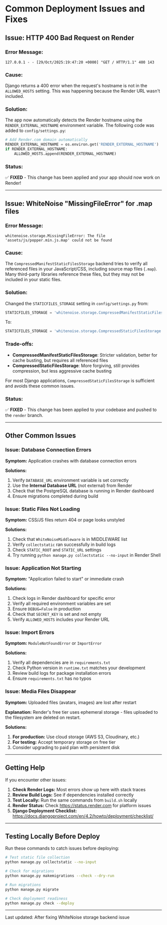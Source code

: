 # Common Deployment Issues and Fixes

## Issue: HTTP 400 Bad Request on Render

### Error Message:
```
127.0.0.1 - - [29/Oct/2025:19:47:20 +0000] "GET / HTTP/1.1" 400 143
```

### Cause:
Django returns a 400 error when the request's hostname is not in the `ALLOWED_HOSTS` setting. This was happening because the Render URL wasn't included.

### Solution:
The app now automatically detects the Render hostname using the `RENDER_EXTERNAL_HOSTNAME` environment variable. The following code was added to `config/settings.py`:

```python
# Add Render.com domain automatically
RENDER_EXTERNAL_HOSTNAME = os.environ.get('RENDER_EXTERNAL_HOSTNAME')
if RENDER_EXTERNAL_HOSTNAME:
    ALLOWED_HOSTS.append(RENDER_EXTERNAL_HOSTNAME)
```

### Status:
✅ **FIXED** - This change has been applied and your app should now work on Render!

---

## Issue: WhiteNoise "MissingFileError" for .map files

### Error Message:
```
whitenoise.storage.MissingFileError: The file 'assets/js/popper.min.js.map' could not be found
```

### Cause:
The `CompressedManifestStaticFilesStorage` backend tries to verify all referenced files in your JavaScript/CSS, including source map files (`.map`). Many third-party libraries reference these files, but they may not be included in your static files.

### Solution:
Changed the `STATICFILES_STORAGE` setting in `config/settings.py` from:
```python
STATICFILES_STORAGE = 'whitenoise.storage.CompressedManifestStaticFilesStorage'
```

To:
```python
STATICFILES_STORAGE = 'whitenoise.storage.CompressedStaticFilesStorage'
```

### Trade-offs:
- **CompressedManifestStaticFilesStorage**: Stricter validation, better for cache busting, but requires all referenced files
- **CompressedStaticFilesStorage**: More forgiving, still provides compression, but less aggressive cache busting

For most Django applications, `CompressedStaticFilesStorage` is sufficient and avoids these common issues.

### Status:
✅ **FIXED** - This change has been applied to your codebase and pushed to the `render` branch.

---

## Other Common Issues

### Issue: Database Connection Errors

**Symptom:** Application crashes with database connection errors

**Solutions:**
1. Verify `DATABASE_URL` environment variable is set correctly
2. Use the **Internal Database URL** (not external) from Render
3. Check that the PostgreSQL database is running in Render dashboard
4. Ensure migrations completed during build

### Issue: Static Files Not Loading

**Symptom:** CSS/JS files return 404 or page looks unstyled

**Solutions:**
1. Check that `WhiteNoiseMiddleware` is in MIDDLEWARE list
2. Verify `collectstatic` ran successfully in build logs
3. Check `STATIC_ROOT` and `STATIC_URL` settings
4. Try running `python manage.py collectstatic --no-input` in Render Shell

### Issue: Application Not Starting

**Symptom:** "Application failed to start" or immediate crash

**Solutions:**
1. Check logs in Render dashboard for specific error
2. Verify all required environment variables are set
3. Ensure `DEBUG=False` in production
4. Check that `SECRET_KEY` is set and not empty
5. Verify `ALLOWED_HOSTS` includes your Render URL

### Issue: Import Errors

**Symptom:** `ModuleNotFoundError` or `ImportError`

**Solutions:**
1. Verify all dependencies are in `requirements.txt`
2. Check Python version in `runtime.txt` matches your development
3. Review build logs for package installation errors
4. Ensure `requirements.txt` has no typos

### Issue: Media Files Disappear

**Symptom:** Uploaded files (avatars, images) are lost after restart

**Explanation:** Render's free tier uses ephemeral storage - files uploaded to the filesystem are deleted on restart.

**Solutions:**
1. **For production:** Use cloud storage (AWS S3, Cloudinary, etc.)
2. **For testing:** Accept temporary storage on free tier
3. Consider upgrading to paid plan with persistent disk

---

## Getting Help

If you encounter other issues:

1. **Check Render Logs:** Most errors show up here with stack traces
2. **Review Build Logs:** See if dependencies installed correctly
3. **Test Locally:** Run the same commands from `build.sh` locally
4. **Render Status:** Check https://status.render.com for platform issues
5. **Django Deployment Checklist:** https://docs.djangoproject.com/en/4.2/howto/deployment/checklist/

---

## Testing Locally Before Deploy

Run these commands to catch issues before deploying:

```bash
# Test static file collection
python manage.py collectstatic --no-input

# Check for migrations
python manage.py makemigrations --check --dry-run

# Run migrations
python manage.py migrate

# Check deployment readiness
python manage.py check --deploy
```

---

Last updated: After fixing WhiteNoise storage backend issue
